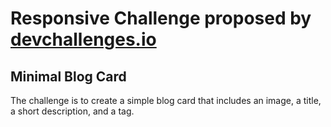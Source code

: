 # Responsive Challenge proposed by [devchallenges.io](https://devchallenges.io/challenge/minimal-blog-card)
## Minimal Blog Card
The challenge is to create a simple blog card that includes an image, a title, a short description, and a tag.
